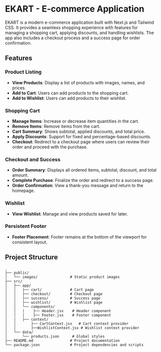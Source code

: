 # EKART - E-commerce Application

EKART is a modern e-commerce application built with Next.js and Tailwind CSS. It provides a seamless shopping experience with features for managing a shopping cart, applying discounts, and handling wishlists. The app also includes a checkout process and a success page for order confirmation.

## Features

### Product Listing
- **View Products**: Display a list of products with images, names, and prices.
- **Add to Cart**: Users can add products to the shopping cart.
- **Add to Wishlist**: Users can add products to their wishlist.

### Shopping Cart
- **Manage Items**: Increase or decrease item quantities in the cart.
- **Remove Items**: Remove items from the cart.
- **Cart Summary**: Shows subtotal, applied discounts, and total price.
- **Apply Discounts**: Support for fixed and percentage-based discounts.
- **Checkout**: Redirect to a checkout page where users can review their order and proceed with the purchase.

### Checkout and Success
- **Order Summary**: Displays all ordered items, subtotal, discount, and total amount.
- **Complete Purchase**: Finalize the order and redirect to a success page.
- **Order Confirmation**: View a thank-you message and return to the homepage.

### Wishlist
- **View Wishlist**: Manage and view products saved for later.

### Persistent Footer
- **Footer Placement**: Footer remains at the bottom of the viewport for consistent layout.

## Project Structure

```plaintext
.
├── public/
│   └── images/               # Static product images
├── src/
│   ├── app/
│   │   ├── cart/             # Cart page
│   │   ├── checkout/         # Checkout page
│   │   ├── success/          # Success page
│   │   ├── wishlist/         # Wishlist page
│   │   └── components/
│   │   |    ├── Header.jsx    # Header component
│   │   |    ├── Footer.jsx    # Footer component
│   |   ├── context/
│   │       ├── CartContext.jsx   # Cart context provider
│   │       ├──WishlistContext.jsx # Wishlist context provider
│   └── data/
│       └── products.json      # Global styles
├── README.md                 # Project documentation
└── package.json              # Project dependencies and scripts
